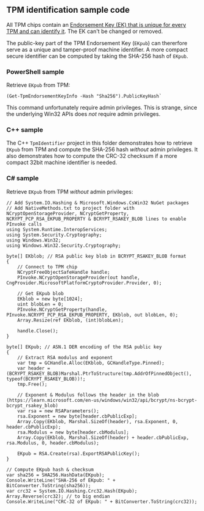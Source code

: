 ## TPM identification sample code

All TPM chips contain an [Endorsement Key (EK) that is unique for every TPM and can identify it](https://learn.microsoft.com/en-us/windows-server/identity/ad-ds/manage/component-updates/tpm-key-attestation). The EK can't be changed or removed.

The public-key part of the TPM Endorsement Key (`EKpub`) can thererfore serve as a unique and tamper-proof machine identifier. A more compact secure identifier can be computed by taking the SHA-256 hash of `EKpub`.

### PowerShell sample
Retrieve `EKpub` from TPM:
```
(Get-TpmEndorsementKeyInfo -Hash "Sha256").PublicKeyHash`
```

This command unfortunately require admin privileges. This is strange, since the underlying Win32 APIs does _not_ require admin privileges.

### C++ sample
The C++ `TpmIdentifier` project in this folder demonstrates how to retrieve `EKpub` from TPM and compute the SHA-256 hash _without_ admin privileges. It also demonstrates how to compute the CRC-32 checksum if a more compact 32bit machine identifier is needed.

### C# sample
Retrieve `EKpub` from TPM _without_ admin privileges:
```
// Add System.IO.Hashing & Microsoft.Windows.CsWin32 NuGet packages
// Add NativeMethods.txt to project folder with NCryptOpenStorageProvider, NCryptGetProperty, NCRYPT_PCP_RSA_EKPUB_PROPERTY & BCRYPT_RSAKEY_BLOB lines to enable PInvoke calls
using System.Runtime.InteropServices;
using System.Security.Cryptography;
using Windows.Win32;
using Windows.Win32.Security.Cryptography;

byte[] EKblob; // RSA public key blob in BCRYPT_RSAKEY_BLOB format
{
    // Connect to TPM chip
    NCryptFreeObjectSafeHandle handle;
    PInvoke.NCryptOpenStorageProvider(out handle, CngProvider.MicrosoftPlatformCryptoProvider.Provider, 0);

    // Get EKpub blob
    EKblob = new byte[1024];
    uint blobLen = 0;
    PInvoke.NCryptGetProperty(handle, PInvoke.NCRYPT_PCP_RSA_EKPUB_PROPERTY, EKblob, out blobLen, 0);
    Array.Resize(ref EKblob, (int)blobLen);

    handle.Close();
}

byte[] EKpub; // ASN.1 DER encoding of the RSA public key
{
    // Extract RSA modulus and exponent
    var tmp = GCHandle.Alloc(EKblob, GCHandleType.Pinned);
    var header = (BCRYPT_RSAKEY_BLOB)Marshal.PtrToStructure(tmp.AddrOfPinnedObject(), typeof(BCRYPT_RSAKEY_BLOB))!;
    tmp.Free();

    // Exponent & Modulus follows the header in the blob (https://learn.microsoft.com/en-us/windows/win32/api/bcrypt/ns-bcrypt-bcrypt_rsakey_blob)
    var rsa = new RSAParameters();
    rsa.Exponent = new byte[header.cbPublicExp];
    Array.Copy(EKblob, Marshal.SizeOf(header), rsa.Exponent, 0, header.cbPublicExp);
    rsa.Modulus = new byte[header.cbModulus];
    Array.Copy(EKblob, Marshal.SizeOf(header) + header.cbPublicExp, rsa.Modulus, 0, header.cbModulus);

    EKpub = RSA.Create(rsa).ExportRSAPublicKey();
}

// Compute EKpub hash & checksum
var sha256 = SHA256.HashData(EKpub);
Console.WriteLine("SHA-256 of EKpub: " + BitConverter.ToString(sha256));
var crc32 = System.IO.Hashing.Crc32.Hash(EKpub);
Array.Reverse(crc32); // to big endian
Console.WriteLine("CRC-32 of EKpub: " + BitConverter.ToString(crc32));
```
